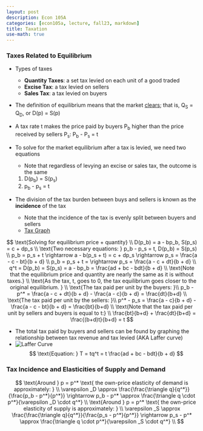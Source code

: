 ```yaml
---
layout: post
description: Econ 105A
categories: [econ105a, lecture, fall23, markdown]
title: Taxation
use-math: true
---
```


### Taxes Related to Equilibrium

- Types of taxes
    - **Quantity Taxes**: a set tax levied on each unit of a good traded
    - **Excise Tax**: a tax levied on sellers
    - **Sales Tax**: a tax levied on buyers
- The definition of equilibrium means that the market <u>clears</u>; that is, Q<sub>S</sub> = Q<sub>D</sub>, or D(p) = S(p)
- A tax rate t makes the price paid by buyers P<sub>b</sub> higher than the price received by sellers P<sub>s</sub>:  P<sub>b</sub> -  P<sub>s</sub> = t
- To solve for the market equilibrium after a tax is levied, we need two equations
    - Note that regardless of levying an excise or sales tax, the outcome is the same
    1. D(p<sub>b</sub>) = S(p<sub>s</sub>)
    2. p<sub>b</sub> -  p<sub>s</sub> = t

- The division of the tax burden between buys and sellers is known as the **incidence** of the tax
    - Note that the incidence of the tax is evenly split between buyers and sellers
    - [Tax Graph](https://enotesworld.com/wp-content/uploads/2020/08/Screenshot-770-1024x647.png)

$$
\text{Solving for equilibrium price + quantity} \\
D(p_b) = a - bp_b, S(p_s) = c + dp_s \\
\text{Two necessary equations: } p_b - p_s = t, D(p_b) = S(p_s) \\
p_b = p_s + t \rightarrow a - b(p_s + t) = c + dp_s \rightarrow p_s = \frac{a - c - bt}{b + d} \\
p_b = p_s + t = \rightarrow p_s = \frac{a - c + dt}{b + d} \\
q^t = D(p_b) = S(p_s) = a - bp_b = \frac{ad + bc - bdt}{b + d} \\
\text{Note that the equilibrium price and quantity are nearly the same as it is without taxes.} \\
\text{As the tax, t, goes to 0, the tax equilibrium goes closer to the original equilibrium. } \\
\text{The tax paid per unit by the buyers: }\\
p_b - p^* = \frac{a - c + dt}{b + d} - \frac{a - c}{b + d} = \frac{dt}{b+d} \\
\text{The tax paid per unit by the sellers: }\\
p^* - p_s = \frac{a - c}{b + d} - \frac{a - c - bt}{b + d} = \frac{bt}{b+d} \\
\text{Note that the tax paid per unit by sellers and buyers is equal to t:} \\
\frac{bt}{b+d} + \frac{dt}{b+d} = \frac{(b+d)t}{b+d} = t
$$

- The total tax paid by buyers and sellers can be found by graphing the relationship between tax revenue and tax levied (AKA Laffer curve)
- ![Laffer Curve](https://www.investopedia.com/thmb/2mB9A8wzVXE506uOi-R6vwOuXrk=/1500x0/filters:no_upscale():max_bytes(150000):strip_icc()/LafferCurve2-3509f81755554440855b5e48c182593e.png)
$$
\text{Equation: } T = tq^t = t \frac{ad + bc - bdt}{b + d}
$$

### Tax Incidence and Elasticities of Supply and Demand

$$
\text{Around } p = p^* \text{ the own-price elasticity of demand is approximately: } \\
\varepsilon _D \approx \frac{\frac{\triangle q}{q^*}}{\frac{p_b - p^*}{p^*}} \rightarrow p_b - p^* \approx \frac{\triangle q \cdot p^*}{\varepsilon _D \cdot q^*} \\
\text{Around } p = p^* \text{ the own-price elasticity of supply is approximately: } \\
\varepsilon _S \approx \frac{\frac{\triangle q}{q^*}}{\frac{p_s - p^*}{p^*}} \rightarrow p_s - p^* \approx \frac{\triangle q \cdot p^*}{\varepsilon _S \cdot q^*} \\
$$